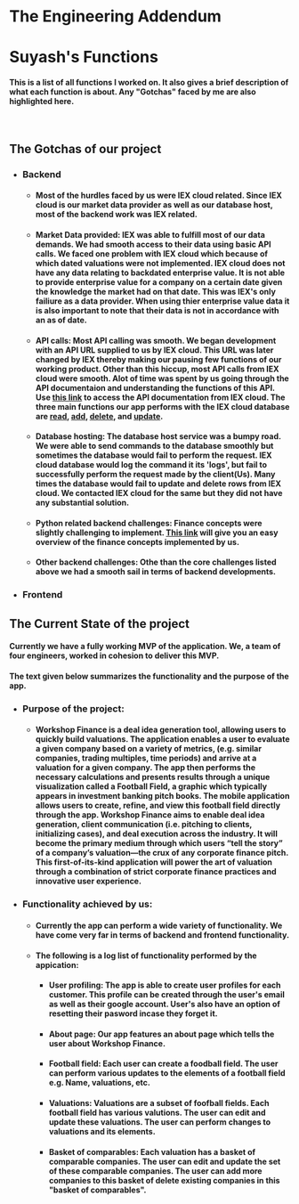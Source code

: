 # The Engineering Addendum

# Suyash's Functions
#### This is a list of all functions I worked on. It also gives a brief description of what each function is about. Any "Gotchas" faced by me are also highlighted here.  



<br/>

## The Gotchas of our project
* ### Backend 
  * #### Most of the hurdles faced by us were IEX cloud related. Since IEX cloud is our market data provider as well as our database host, most of the backend work was IEX related. 


  * #### Market Data provided: IEX was able to fulfill most of our data demands. We had smooth access to their data using basic API calls. We faced one problem with IEX cloud which because of which dated valuations were not implemented. IEX cloud does not have any data relating to backdated enterprise value. It is not able to provide enterprise value for a company on a certain date given the knowledge the market had on that date. This was IEX's only failiure as a data provider. When using thier enterprise value data it is also important to note that their data is not in accordance with an as of date.  


  * #### API calls: Most API calling was smooth. We began development with an API URL supplied to us by IEX cloud. This URL was later changed by IEX thereby making our pausing few functions of our working product. Other than this hiccup, most API calls from IEX cloud were smooth. Alot of time was spent by us going through the API documentaion and understanding the functions of this API. Use [this link](https://link-url-here.org) to access the API documentation from IEX cloud. The three main functions our app performs with the IEX cloud database are [read](https://iexcloud.io/documentation/getting-started/write-and-read-data.html), [add](https://iexcloud.io/documentation/getting-started/write-and-read-data.html), [delete](https://iexcloud.io/docs/apperate-apis/data/delete-data), and [update](https://iexcloud.io/documentation/managing-your-data/update-data.html).

  * #### Database hosting: The database host service was a bumpy road. We were able to send commands to the database smoothly but sometimes the database would fail to perform the request. IEX cloud database would log the command it its 'logs', but fail to successfully perform the request made by the client(Us). Many times the database would fail to update and delete rows from IEX cloud. We contacted IEX cloud for the same but they did not have any substantial solution. 

  * #### Python related backend challenges: Finance concepts were slightly challenging to implement. [This link](https://www.investopedia.com/terms/c/comparable-company-analysis-cca.asp#:~:text=A%20comparable%20company%20analysis%20(CCA)%20is%20a%20process%20used%20to,%2C%20such%20as%20EV%2FEBITDA.) will give you an easy overview of the finance concepts implemented by us. 

  * #### Other backend challenges: Othe than the core challenges listed above we had a smooth sail in terms of backend developments. 





* ### Frontend 

## The Current State of the project
#### Currently we have a fully working MVP of the application. We, a team of four engineers, worked in cohesion to deliver this MVP. 
#### The text given below summarizes the functionality and the purpose of the app.
* ### Purpose of the project: 
  * #### Workshop Finance is a deal idea generation tool, allowing users to quickly build valuations. The application enables a user to evaluate a given company based on a variety of metrics, (e.g. similar companies, trading multiples, time periods) and arrive at a valuation for a given company. The app then performs the necessary calculations and presents results through a unique visualization called a Football Field, a graphic which typically appears in investment banking pitch books. The mobile application allows users to create, refine, and view this football field directly through the app. Workshop Finance aims to enable deal idea generation, client communication (i.e. pitching to clients, initializing cases), and deal execution across the industry. It will become the primary medium through which users “tell the story” of a company’s valuation—the crux of any corporate finance pitch. This first-of-its-kind application will power the art of valuation through a combination of strict corporate finance practices and innovative user experience.


* ### Functionality achieved by us: 
  * #### Currently the app can perform a wide variety of functionality. We have come very far in terms of backend and frontend functionality. 
  * #### The following is a log list of functionality performed by the appication: 

    * #### User profiling: The app is able to create user profiles for each customer. This profile can be created through the user's email as well as their google account. User's also have an option of resetting their pasword incase they forget it. 
    * #### About page: Our app features an about page which tells the user about Workshop Finance. 
    * #### Football field: Each user can create a foodball field. The user can perform various updates to the elements of a football field e.g. Name, valuations, etc. 
    * #### Valuations: Valuations are a subset of foofball fields. Each football field has various valutions. The user can edit and update these valuations. The user can perform changes to valuations and its elements.
    * #### Basket of comparables: Each valuation has a basket of comparable companies. The user can edit and update the set of these comparable companies. The user can add more companies to this basket of delete existing companies in this "basket of comparables".
